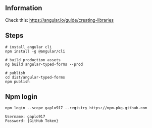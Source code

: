 ## Information

Check this: https://angular.io/guide/creating-libraries

## Steps

```
# install angular cli
npm install -g @angular/cli

# build production assets
ng build angular-typed-forms --prod

# publish
cd dist/angular-typed-forms
npm publish

```

## Npm login

```
npm login --scope gaplo917 --registry https://npm.pkg.github.com

Username: gaplo917
Password: {GitHub Token}
```
